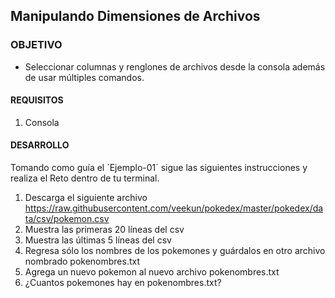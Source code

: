 ## Manipulando Dimensiones de Archivos 

### OBJETIVO 
 - Seleccionar columnas y renglones de archivos desde la consola además de usar múltiples comandos.

#### REQUISITOS 
1. Consola 

#### DESARROLLO

Tomando como guía el ´Ejemplo-01´ sigue las siguientes instrucciones y realiza el Reto dentro de tu terminal.

1. Descarga el siguiente archivo https://raw.githubusercontent.com/veekun/pokedex/master/pokedex/data/csv/pokemon.csv
2. Muestra las primeras 20 líneas del csv
3. Muestra las últimas 5 líneas del csv
4. Regresa sólo los nombres de los pokemones y guárdalos en otro archivo nombrado pokenombres.txt
5. Agrega un nuevo pokemon al nuevo archivo pokenombres.txt
6. ¿Cuantos pokemones hay en pokenombres.txt?
